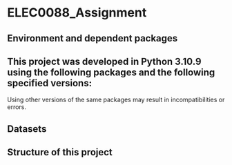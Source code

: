 # ELEC0088_Assignment


## Environment and dependent packages

This project was developed in Python 3.10.9 using the following packages and the following specified versions:
- 

Using other versions of the same packages may result in incompatibilities or errors.

## Datasets


## Structure of this project
